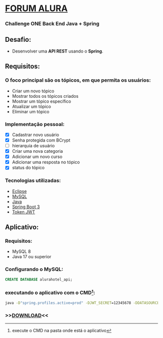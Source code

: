 # [FORUM ALURA](https://www.alura.com.br/)
### Challenge ONE Back End Java + Spring
## Desafio:
- Desenvolver uma **API REST** usando o **Spring**.

## Requisitos:
### O foco principal são os tópicos, em que permita os usuários:
- Criar um novo tópico
- Mostrar todos os tópicos criados
- Mostrar um tópico específico
- Atualizar um tópico
- Eliminar um tópico
### Implementação pessoal:

  - [x] Cadastrar novo usuário
  - [x] Senha protegida com BCrypt
  - [ ] hierarquia de usuário
  - [x] Criar uma nova categoria
  - [x] Adicionar um novo curso
  - [x] Adicionar uma resposta no tópico
  - [x] status do tópico

### Tecnologias utilizadas:
- [Eclipse](https://www.eclipse.org/)
- [MySQL](https://www.mysql.com/)
- [Java](https://www.java.com/)
- [Spring Boot 3](https://start.spring.io/)
- [Token JWT](https://jwt.io/)

## Aplicativo:
### Requisitos:
  - MySQL 8
  - Java 17 ou superior
### Configurando o MySQL:
```sql
CREATE DATABASE alurahotel_api;
```
### executando o aplicativo com o CMD[^1]:
[^1]: execute o CMD na pasta onde está o aplicativo
```cmd
java -D"spring.profiles.active=prod" -DJWT_SECRET=12345678 -DDATASOURCE_URL=jdbc:mysql://localhost/aluraforum_api -DDATASOURCE_USERNAME=root -DDATASOURCE_PASSWORD=root -jar alura-forum-api-rest-v0.1.0.jar
```
### \>>[DOWNLOAD]()<<
